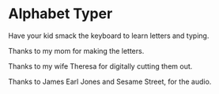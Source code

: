 # Alphabet Typer
Have your kid smack the keyboard to learn letters and typing.

Thanks to my mom for making the letters.

Thanks to my wife Theresa for digitally cutting them out.

Thanks to James Earl Jones and Sesame Street, for the audio.
